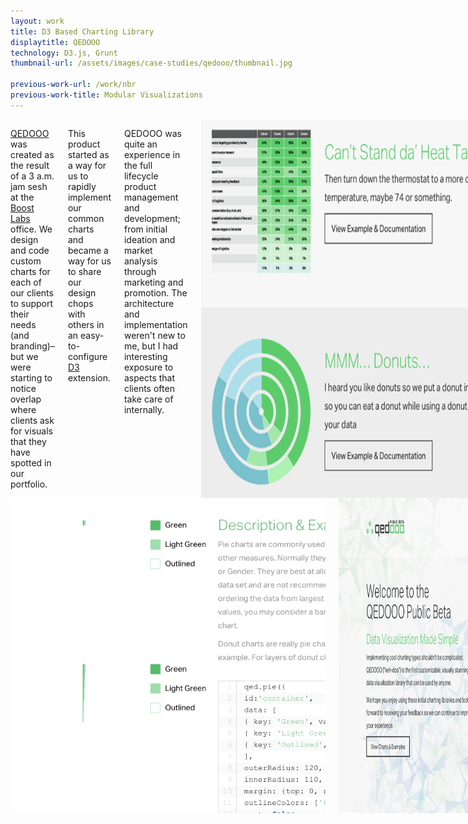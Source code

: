```yaml
---
layout: work
title: D3 Based Charting Library
displaytitle: QEDOOO
technology: D3.js, Grunt
thumbnail-url: /assets/images/case-studies/qedooo/thumbnail.jpg

previous-work-url: /work/nbr
previous-work-title: Modular Visualizations
---
```


<div class="row">
    <div class="medium-6 columns">
        <p><a href="http://www.qedooo.com">QEDOOO</a> was created as the result of a 3 a.m. jam sesh at the <a href="http://www.boostlabs.com">Boost Labs</a> office. We design and code custom charts for each of our clients to support their needs (and branding)–but we were starting to notice overlap where clients ask for visuals that they have spotted in our portfolio.</p>
        <p>This product started as a way for us to rapidly implement our common charts and became a way for us to share our design chops with others in an easy-to-configure <a href="http://www.d3js.org">D3</a> extension.</p>
        <p>QEDOOO was quite an experience in the full lifecycle product management and development; from initial ideation and market analysis through marketing and promotion. The architecture and implementation weren't new to me, but I had interesting exposure to aspects that clients often take care of internally.</p>
        <img src="/assets/images/case-studies/qedooo/samples.png" alt="">
    </div>
    <div class="medium-6 columns">
        <img src="/assets/images/case-studies/qedooo/animation.gif" alt="">
        <img src="/assets/images/case-studies/qedooo/beta-website.png" alt="">
        <h4>Results</h4>
        <p>At this point in the product lifecycle, we're in public beta and are continuing to collect (and incorporate) feedback from our helpful beta testers.</p>
    </div>
</div>



